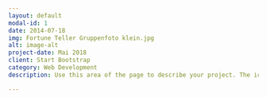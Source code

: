 ```yaml
---
layout: default
modal-id: 1
date: 2014-07-18
img: Fortune Teller Gruppenfoto klein.jpg
alt: image-alt
project-date: Mai 2018
client: Start Bootstrap
category: Web Development
description: Use this area of the page to describe your project. The icon above is part of a free icon set by <a href="https://sellfy.com/p/8Q9P/jV3VZ/">Flat Icons</a>. On their website, you can download their free set with 16 icons, or you can purchase the entire set with 146 icons for only $12!

---
```

